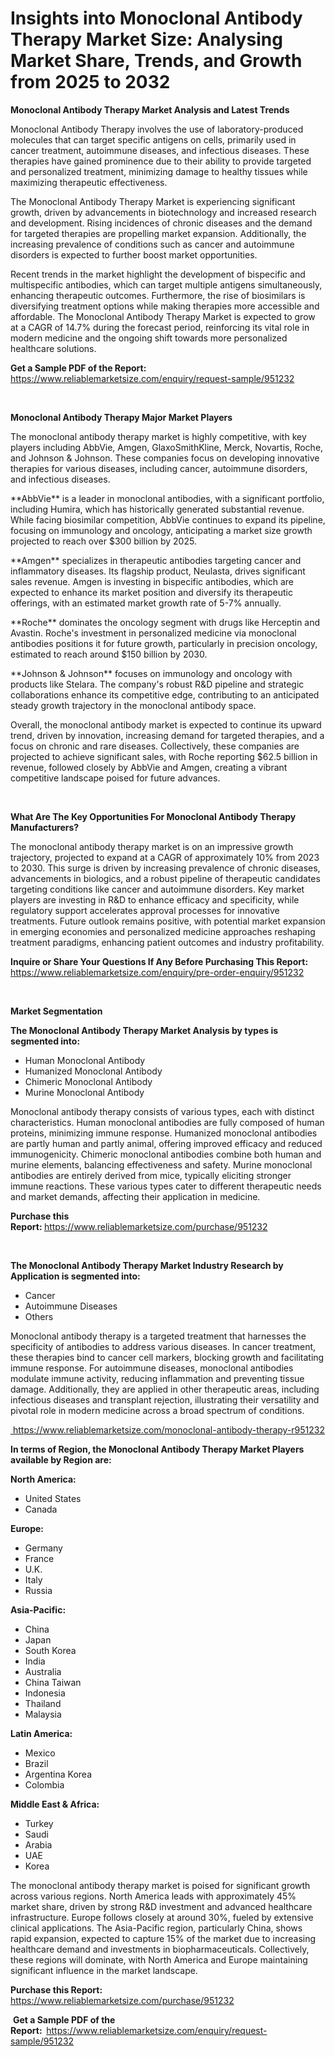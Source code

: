 <p><h1>Insights into Monoclonal Antibody Therapy Market Size: Analysing Market Share, Trends, and Growth from 2025 to 2032</h1></p><p><strong>Monoclonal Antibody Therapy Market Analysis and Latest Trends</strong></p>
<p><p>Monoclonal Antibody Therapy involves the use of laboratory-produced molecules that can target specific antigens on cells, primarily used in cancer treatment, autoimmune diseases, and infectious diseases. These therapies have gained prominence due to their ability to provide targeted and personalized treatment, minimizing damage to healthy tissues while maximizing therapeutic effectiveness.</p><p>The Monoclonal Antibody Therapy Market is experiencing significant growth, driven by advancements in biotechnology and increased research and development. Rising incidences of chronic diseases and the demand for targeted therapies are propelling market expansion. Additionally, the increasing prevalence of conditions such as cancer and autoimmune disorders is expected to further boost market opportunities. </p><p>Recent trends in the market highlight the development of bispecific and multispecific antibodies, which can target multiple antigens simultaneously, enhancing therapeutic outcomes. Furthermore, the rise of biosimilars is diversifying treatment options while making therapies more accessible and affordable. The Monoclonal Antibody Therapy Market is expected to grow at a CAGR of 14.7% during the forecast period, reinforcing its vital role in modern medicine and the ongoing shift towards more personalized healthcare solutions.</p></p>
<p><strong>Get a Sample PDF of the Report:&nbsp;</strong> <a href="https://www.reliablemarketsize.com/enquiry/request-sample/951232?utm_campaign=2565&utm_medium=2&utm_source=Github&utm_content=ia&utm_term=17042025&utm_id=monoclonal-antibody-therapy">https://www.reliablemarketsize.com/enquiry/request-sample/951232</a></p>
<p>&nbsp;</p>
<p><strong>Monoclonal Antibody Therapy Major Market Players</strong></p>
<p><p>The monoclonal antibody therapy market is highly competitive, with key players including AbbVie, Amgen, GlaxoSmithKline, Merck, Novartis, Roche, and Johnson & Johnson. These companies focus on developing innovative therapies for various diseases, including cancer, autoimmune disorders, and infectious diseases.</p><p>**AbbVie** is a leader in monoclonal antibodies, with a significant portfolio, including Humira, which has historically generated substantial revenue. While facing biosimilar competition, AbbVie continues to expand its pipeline, focusing on immunology and oncology, anticipating a market size growth projected to reach over $300 billion by 2025.</p><p>**Amgen** specializes in therapeutic antibodies targeting cancer and inflammatory diseases. Its flagship product, Neulasta, drives significant sales revenue. Amgen is investing in bispecific antibodies, which are expected to enhance its market position and diversify its therapeutic offerings, with an estimated market growth rate of 5-7% annually.</p><p>**Roche** dominates the oncology segment with drugs like Herceptin and Avastin. Roche's investment in personalized medicine via monoclonal antibodies positions it for future growth, particularly in precision oncology, estimated to reach around $150 billion by 2030.</p><p>**Johnson & Johnson** focuses on immunology and oncology with products like Stelara. The company's robust R&D pipeline and strategic collaborations enhance its competitive edge, contributing to an anticipated steady growth trajectory in the monoclonal antibody space.</p><p>Overall, the monoclonal antibody market is expected to continue its upward trend, driven by innovation, increasing demand for targeted therapies, and a focus on chronic and rare diseases. Collectively, these companies are projected to achieve significant sales, with Roche reporting $62.5 billion in revenue, followed closely by AbbVie and Amgen, creating a vibrant competitive landscape poised for future advances.</p></p>
<p>&nbsp;</p>
<p><strong>What Are The Key Opportunities For Monoclonal Antibody Therapy Manufacturers?</strong></p>
<p><p>The monoclonal antibody therapy market is on an impressive growth trajectory, projected to expand at a CAGR of approximately 10% from 2023 to 2030. This surge is driven by increasing prevalence of chronic diseases, advancements in biologics, and a robust pipeline of therapeutic candidates targeting conditions like cancer and autoimmune disorders. Key market players are investing in R&D to enhance efficacy and specificity, while regulatory support accelerates approval processes for innovative treatments. Future outlook remains positive, with potential market expansion in emerging economies and personalized medicine approaches reshaping treatment paradigms, enhancing patient outcomes and industry profitability.</p></p>
<p><strong>Inquire or Share Your Questions If Any Before Purchasing This Report:</strong> <a href="https://www.reliablemarketsize.com/enquiry/pre-order-enquiry/951232?utm_campaign=2565&utm_medium=2&utm_source=Github&utm_content=ia&utm_term=17042025&utm_id=monoclonal-antibody-therapy">https://www.reliablemarketsize.com/enquiry/pre-order-enquiry/951232</a></p>
<p>&nbsp;</p>
<p><strong>Market Segmentation</strong></p>
<p><strong>The Monoclonal Antibody Therapy Market Analysis by types is segmented into:</strong></p>
<p><ul><li>Human Monoclonal Antibody</li><li>Humanized Monoclonal Antibody</li><li>Chimeric Monoclonal Antibody</li><li>Murine Monoclonal Antibody</li></ul></p>
<p><p>Monoclonal antibody therapy consists of various types, each with distinct characteristics. Human monoclonal antibodies are fully composed of human proteins, minimizing immune response. Humanized monoclonal antibodies are partly human and partly animal, offering improved efficacy and reduced immunogenicity. Chimeric monoclonal antibodies combine both human and murine elements, balancing effectiveness and safety. Murine monoclonal antibodies are entirely derived from mice, typically eliciting stronger immune reactions. These various types cater to different therapeutic needs and market demands, affecting their application in medicine.</p></p>
<p><strong>Purchase this Report:&nbsp;</strong><a href="https://www.reliablemarketsize.com/purchase/951232?utm_campaign=2565&utm_medium=2&utm_source=Github&utm_content=ia&utm_term=17042025&utm_id=monoclonal-antibody-therapy">https://www.reliablemarketsize.com/purchase/951232</a></p>
<p>&nbsp;</p>
<p><strong>The Monoclonal Antibody Therapy Market Industry Research by Application is segmented into:</strong></p>
<p><ul><li>Cancer</li><li>Autoimmune Diseases</li><li>Others</li></ul></p>
<p><p>Monoclonal antibody therapy is a targeted treatment that harnesses the specificity of antibodies to address various diseases. In cancer treatment, these therapies bind to cancer cell markers, blocking growth and facilitating immune response. For autoimmune diseases, monoclonal antibodies modulate immune activity, reducing inflammation and preventing tissue damage. Additionally, they are applied in other therapeutic areas, including infectious diseases and transplant rejection, illustrating their versatility and pivotal role in modern medicine across a broad spectrum of conditions.</p></p>
<p><a href="https://www.reliablemarketsize.com/monoclonal-antibody-therapy-r951232?utm_campaign=2565&utm_medium=2&utm_source=Github&utm_content=ia&utm_term=17042025&utm_id=monoclonal-antibody-therapy">&nbsp;https://www.reliablemarketsize.com/monoclonal-antibody-therapy-r951232</a></p>
<p><strong>In terms of Region, the Monoclonal Antibody Therapy Market Players available by Region are:</strong></p>
<p>
    <p> <strong> North America: </strong>
        <ul>
            <li>United States</li>
            <li>Canada</li>
        </ul>
        </p> 
    <p> <strong> Europe: </strong>
        <ul>
            <li>Germany</li>
            <li>France</li>
            <li>U.K.</li>
            <li>Italy</li>
            <li>Russia</li>
        </ul>
        </p> 
    <p> <strong> Asia-Pacific: </strong>
        <ul>
            <li>China</li>
            <li>Japan</li>
            <li>South Korea</li>
            <li>India</li>
            <li>Australia</li>
            <li>China Taiwan</li>
            <li>Indonesia</li>
            <li>Thailand</li>
            <li>Malaysia</li>
        </ul>
        </p> 
    <p> <strong> Latin America: </strong>
        <ul>
            <li>Mexico</li>
            <li>Brazil</li>
            <li>Argentina Korea</li>
            <li>Colombia</li>
        </ul>
        </p> 
    <p> <strong> Middle East & Africa: </strong>
        <ul>
            <li>Turkey</li>
            <li>Saudi</li>
            <li>Arabia</li>
            <li>UAE</li>
            <li>Korea</li>
        </ul>
    </p>
    </p>
<p><p>The monoclonal antibody therapy market is poised for significant growth across various regions. North America leads with approximately 45% market share, driven by strong R&D investment and advanced healthcare infrastructure. Europe follows closely at around 30%, fueled by extensive clinical applications. The Asia-Pacific region, particularly China, shows rapid expansion, expected to capture 15% of the market due to increasing healthcare demand and investments in biopharmaceuticals. Collectively, these regions will dominate, with North America and Europe maintaining significant influence in the market landscape.</p></p>
<p><strong>Purchase this Report: </strong><a href="https://www.reliablemarketsize.com/purchase/951232?utm_campaign=2565&utm_medium=2&utm_source=Github&utm_content=ia&utm_term=17042025&utm_id=monoclonal-antibody-therapy">https://www.reliablemarketsize.com/purchase/951232</a></p>
<p>&nbsp;<strong>Get a Sample PDF of the Report:&nbsp;&nbsp;</strong><a href="https://www.reliablemarketsize.com/enquiry/request-sample/951232?utm_campaign=2565&utm_medium=2&utm_source=Github&utm_content=ia&utm_term=17042025&utm_id=monoclonal-antibody-therapy">https://www.reliablemarketsize.com/enquiry/request-sample/951232</a></p>
<p><strong></strong></p>
<p><p></p><p></p><p></p></p>